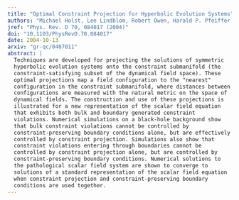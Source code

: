 ```yaml
---
title: "Optimal Constraint Projection for Hyperbolic Evolution Systems"
authors: "Michael Holst, Lee Lindblom, Robert Owen, Harald P. Pfeiffer, Mark A. Scheel, Lawrence E. Kidder"
jref: "Phys. Rev. D 70, 084017 (2004)"
doi: "10.1103/PhysRevD.70.084017"
date: 2004-10-13
arxiv: "gr-qc/0407011"
abstract: |
  Techniques are developed for projecting the solutions of symmetric
  hyperbolic evolution systems onto the constraint submanifold (the
  constraint-satisfying subset of the dynamical field space). These
  optimal projections map a field configuration to the "nearest"
  configuration in the constraint submanifold, where distances between
  configurations are measured with the natural metric on the space of
  dynamical fields. The construction and use of these projections is
  illustrated for a new representation of the scalar field equation
  that exhibits both bulk and boundary generated constraint
  violations. Numerical simulations on a black-hole background show
  that bulk constraint violations cannot be controlled by
  constraint-preserving boundary conditions alone, but are effectively
  controlled by constraint projection. Simulations also show that
  constraint violations entering through boundaries cannot be
  controlled by constraint projection alone, but are controlled by
  constraint-preserving boundary conditions. Numerical solutions to
  the pathological scalar field system are shown to converge to
  solutions of a standard representation of the scalar field equation
  when constraint projection and constraint-preserving boundary
  conditions are used together.
---
```

